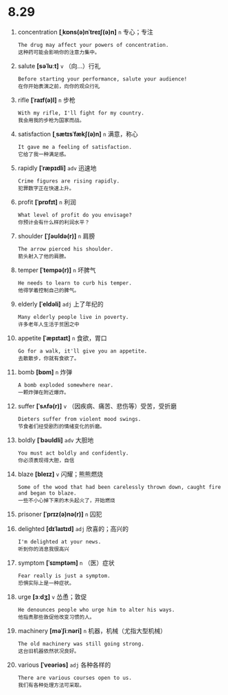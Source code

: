 # 8.29

1. concentration **[ˌkɒns(ə)nˈtreɪʃ(ə)n]** `n` 专心；专注

   ```
   The drug may affect your powers of concentration.
   这种药可能会影响你的注意力集中。
   ```

2. salute **[səˈluːt]** `v` （向...）行礼

   ```
   Before starting your performance, salute your audience!
   在你开始表演之前，向你的观众行礼
   ```

3. rifle **[ˈraɪf(ə)l]** `n` 步枪

   ```
   With my rifle, I'll fight for my country.
   我会用我的步枪为国家而战。
   ```

4. satisfaction **[ˌsætɪsˈfækʃ(ə)n]** `n` 满意，称心

   ```
   It gave me a feeling of satisfaction.
   它给了我一种满足感。
   ```

5. rapidly **[ˈræpɪdli]** `adv` 迅速地

   ```
   Crime figures are rising rapidly.
   犯罪数字正在快速上升。
   ```

6. profit **[ˈprɒfɪt]** `n` 利润

   ```
   What level of profit do you envisage?
   你预计会有什么样的利润水平？
   ```

7. shoulder **[ˈʃəʊldə(r)]** `n` 肩膀

   ```
   The arrow pierced his shoulder.
   箭头射入了他的肩膀。
   ```

8. temper **[ˈtempə(r)]** `n` 坏脾气

   ```
   He needs to learn to curb his temper.
   他得学着控制自己的脾气。
   ```

9. elderly **[ˈeldəli]** `adj` 上了年纪的

   ```
   Many elderly people live in poverty.
   许多老年人生活于贫困之中
   ```

10. appetite **[ˈæpɪtaɪt]** `n` 食欲，胃口

    ```
    Go for a walk, it'll give you an appetite.
    去散散步，你就有食欲了。
    ```

11. bomb **[bɒm]** `n` 炸弹

    ```
    A bomb exploded somewhere near.
    一颗炸弹在附近爆炸。
    ```

12. suffer **[ˈsʌfə(r)]** `v` （因疾病、痛苦、悲伤等）受苦，受折磨

    ```
    Dieters suffer from violent mood swings.
    节食者们经受剧烈的情绪变化的折磨。
    ```

13. boldly **[ˈbəʊldli]** `adv` 大胆地

    ```
    You must act boldly and confidently.
    你必须表现得大胆，自信
    ```

14. blaze **[bleɪz]** `v` 闪耀；熊熊燃烧

    ```
    Some of the wood that had been carelessly thrown down, caught fire and began to blaze.
    一些不小心掉下来的木头起火了，开始燃烧
    ```

15. prisoner **[ˈprɪz(ə)nə(r)]** `n` 囚犯

16. delighted **[dɪˈlaɪtɪd]** `adj` 欣喜的；高兴的

    ```
    I'm delighted at your news.
    听到你的消息我很高兴
    ```

17. symptom **[ˈsɪmptəm]** `n` （医）症状

    ```
    Fear really is just a symptom.
    恐惧实际上是一种症状。
    ```

18. urge **[ɜːdʒ]** `v` 怂恿；敦促

    ```
    He denounces people who urge him to alter his ways.
    他指责那些敦促他改变习惯的人。
    ```

19. machinery **[məˈʃiːnəri]** `n` 机器，机械（尤指大型机械）

    ```
    The old machinery was still going strong.
    这台旧机器依然状况良好。
    ```

20. various **[ˈveəriəs]** `adj` 各种各样的
    ```
    There are various courses open to us.
    我们有各种处理方法可采取。
    ```

